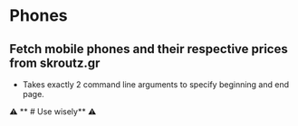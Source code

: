 # Phones

## Fetch mobile phones and their respective prices from skroutz.gr
- Takes exactly 2 command line arguments to specify beginning and end page.





⚠️ ** # Use wisely** ⚠️
